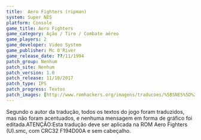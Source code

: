 ```yaml
---
title:  Aero Fighters (ripman)
system: Super NES
platform: Console
game_title: Aero Fighters
game_category: Ação / Tiro / Combate aéreo
game_players: 2
game_developer: Video System
game_publisher: Mc O'River
game_release_date: ??/11/1994
patch_group: Nenhum
patch_site: Nenhum
patch_version: 1.0
patch_release: 11/10/2017
patch_type: IPS
patch_progress: Textos
patch_images: [http://www.romhackers.org/imagens/traducoes/%5BSNES%5D%20Aero%20Fighters%20-%20ripman%20-%201.png,http://www.romhackers.org/imagens/traducoes/%5BSNES%5D%20Aero%20Fighters%20-%20ripman%20-%202.png,http://www.romhackers.org/imagens/traducoes/%5BSNES%5D%20Aero%20Fighters%20-%20ripman%20-%203.png]
---
```

Segundo o autor da tradução, todos os textos do jogo foram traduzidos, mas não foram acentuados, e nenhuma mensagem em forma de gráfico foi editada.ATENÇÃO:Esta tradução deve ser aplicada na ROM Aero Fighters (U).smc, com CRC32 F194D00A e sem cabeçalho.